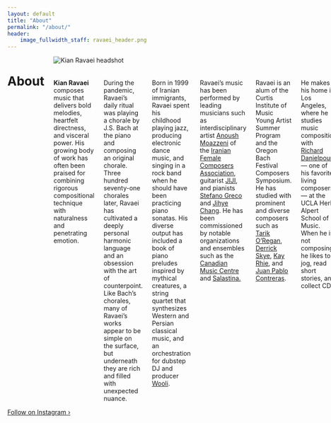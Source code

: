 ```yaml
---
layout: default
title: "About"
permalink: "/about/"
header:
    image_fullwidth_staff: ravaei_header.png
---
```



<div class="row t30">
	<div class="small-12 columns">
			<header>
				<div itemprop="name">
					<h1 class="text-center">About</h1>
				</div>
			</header>
            <div class="row t10">
                <div class="medium-5 columns">
                    <img style="margin-bottom:20px;" src="{{ site.urlimg }}ravaei_headshot.JPG" alt="Kian Ravaei headshot">
                </div>
                <div class="medium-7 columns">
                    <p><b>Kian Ravaei</b> composes music that delivers bold melodies, heartfelt directness, and visceral power. His growing body of work has often been praised for combining rigorous compositional technique with naturalness and penetrating emotion.</p>
                    <p>During the pandemic, Ravaei’s daily ritual was playing a chorale by J.S. Bach at the piano and composing an original chorale. Three hundred seventy-one chorales later, Ravaei has cultivated a deeply personal harmonic language and an obsession with the art of counterpoint. Like Bach’s chorales, many of Ravaei’s works appear to be simple on the surface, but underneath they are rich and filled with unexpected nuance.</p>
                    <p>Born in 1999 of Iranian immigrants, Ravaei spent his childhood playing jazz, producing electronic dance music, and singing in a rock band when he should have been practicing piano sonatas. His diverse output has included a book of piano preludes inspired by mythical creatures, a string quartet that synthesizes Western and Persian classical music, and an orchestration for dubstep DJ and producer <a href="https://en.wikipedia.org/wiki/Wooli" target="_blank">Wooli</a>.</p>
                    <p>Ravaei’s music has been performed by leading musicians such as interdisciplinary artist <a href="http://www.anoushmoazzeni.com/" target="_blank">Anoush Moazzeni</a> of the <a href="https://ifcacomposers.org/" target="_blank">Iranian Female Composers Association</a>, guitarist <a href="http://jijiguitar.com/" target="_blank">JIJI</a>, and pianists <a href="https://www.stefanogreco.com/en/" target="_blank">Stefano Greco</a> and <a href="https://jihyechang.com/" target="_blank">Jihye Chang</a>. He has been commissioned by notable organizations and ensembles such as the <a href="https://cmccanada.org/" target="_blank">Canadian Music Centre</a> and <a href="https://www.salastina.org/" target="_blank">Salastina.</a></p>
                    <p>Ravaei is an alum of the Curtis Institute of Music Young Artist Summer Program and the Oregon Bach Festival Composers Symposium. He has studied with prominent and diverse composers such as <a href="https://www.tarikoregan.com/" target="_blank">Tarik O’Regan</a>, <a href="https://www.derrickskye.com/" target="_blank">Derrick Skye</a>, <a href="https://kayrhie.wordpress.com/" target="_blank">Kay Rhie</a>, and <a href="https://www.juanpablocontreras.com/" target="_blank">Juan Pablo Contreras</a>.</p>
                    <p>He makes his home in Los Angeles, where he studies music composition with <a href="https://www.richard-danielpour.com/" target="_blank">Richard Danielpour</a> — one of his favorite living composers — at the UCLA Herb Alpert School of Music. When he is not composing, he likes to jog, read short stories, and collect CDs.</p>
                        <!--<div>
                            <a href="{{ site.url }}{{ site.baseurl }}/works/" class="button expand">All Works ›</a>
                        </div>-->
                    </div>
            </div>
            <h2 class="text-center">Latest Posts</h2>
            <!-- LightWidget WIDGET --><script src="https://cdn.lightwidget.com/widgets/lightwidget.js"></script><iframe src="https://cdn.lightwidget.com/widgets/0bbd37962c9a58ec803b745d52096ccb.html" scrolling="no" allowtransparency="true" class="lightwidget-widget" style="width:100%;border:0;overflow:hidden;"></iframe>
            </div>
            <div>
              <div>
                <a href="https://www.instagram.com/kianravaei/" target="_blank" class="button expand">Follow on Instagram ›</a>
            </div>
    </div>
</div><!-- /.row -->






<!--Saving this because of how much work it took me-->
<!--<p>His name is pronounced [<a href="https://en.wikipedia.org/wiki/Voiceless_velar_stop" target="_blank">k</a><a href="https://en.wikipedia.org/wiki/Close_front_unrounded_vowel" target="_blank">i</a><a href="https://en.wikipedia.org/wiki/Voiced_palatal_approximant" target="_blank">j</a><a href="https://en.wikipedia.org/wiki/Open_back_rounded_vowel" target="_blank">&#594;</a><a href="https://en.wikipedia.org/wiki/Voiced_dental,_alveolar_and_postalveolar_nasals" target="_blank">n</a> <a href="https://en.wikipedia.org/wiki/Voiced_dental_and_alveolar_taps_and_flaps" target="_blank">&#638;</a><a href="https://en.wikipedia.org/wiki/Near-open_front_unrounded_vowel" target="_blank">&#230;</a><a href="https://en.wikipedia.org/wiki/Voiced_labiodental_fricative" target="_blank">v</a><a href="https://en.wikipedia.org/wiki/Open_back_rounded_vowel" target="_blank">&#594;</a><a href="https://en.wikipedia.org/wiki/Vowel_length" target="_blank">&#720;</a><a href="https://en.wikipedia.org/wiki/Close_front_unrounded_vowel" target="_blank">i</a><a href="https://en.wikipedia.org/wiki/Vowel_length" target="_blank">&#720;</a>].</p>-->
